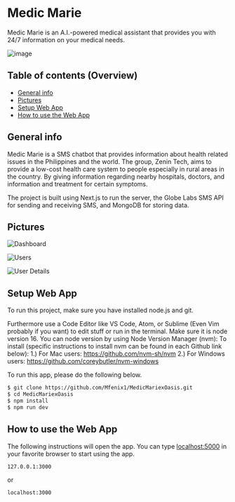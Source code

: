 # Medic Marie

Medic Marie is an A.I.-powered medical assistant that provides you with 24/7 information on your medical needs.

![image](https://user-images.githubusercontent.com/49836841/156952736-7f88c1e0-c612-40f9-8a5b-e64a3f79ba8f.png)

## Table of contents (Overview)

- [General info](#general-info)
- [Pictures](#pictures)
- [Setup Web App](#setup-web-app)
- [How to use the Web App](#how-to-use-web-app)

## General info

Medic Marie is a SMS chatbot that provides information about health related issues in the Philippines and the world. The group, Zenin Tech, aims to provide a low-cost health care system to people especially in rural areas in the country. By giving information regarding nearby hospitals, doctors, and information and treatment for certain symptoms.

The project is built using Next.js to run the server, the Globe Labs SMS API for sending and receiving SMS, and MongoDB for storing data.

## Pictures

![Dashboard](https://user-images.githubusercontent.com/49836841/156952813-0c82f2c2-4e31-49b6-8da6-65a4266f95bf.png)


![Users](https://user-images.githubusercontent.com/49836841/156952896-efb4083f-8cac-4153-a266-f5ca8a611970.png)


![User Details](https://user-images.githubusercontent.com/49836841/156952877-96a6c3bb-65fe-4156-8c9f-4728cbe8b984.png)


## Setup Web App

To run this project, make sure you have installed node.js and git.

Furthermore use a Code Editor like VS Code, Atom, or Sublime (Even Vim probably if you want) to edit stuff or run in the terminal.
Make sure it is node version 16.
You can node version by using Node Version Manager (nvm):
To install (specific instructions to install nvm can be found in each Github link below):
1.) For Mac users: https://github.com/nvm-sh/nvm
2.) For Windows users: https://github.com/coreybutler/nvm-windows

To run this app, please do the following below.

```sh
$ git clone https://github.com/Mfenix1/MedicMariexOasis.git
$ cd MedicMariexOasis
$ npm install
$ npm run dev
```

## How to use the Web App

The following instructions will open the app. You can type [localhost:5000](localhost.5000) in your favorite browser to start using the app.

```sh
127.0.0.1:3000
```

or

```sh
localhost:3000
```
